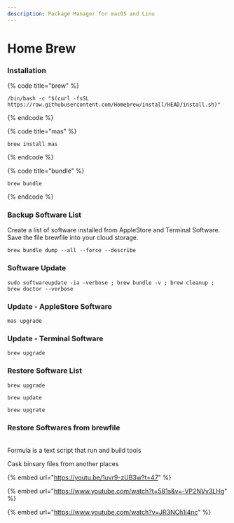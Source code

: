 ```yaml
---
description: Package Manager for macOS and Linu
---
```


# Home Brew



### Installation

{% code title="brew" %}
```
/bin/bash -c "$(curl -fsSL https://raw.githubusercontent.com/Homebrew/install/HEAD/install.sh)"
```
{% endcode %}

{% code title="mas" %}
```
brew install mas
```
{% endcode %}

{% code title="bundle" %}
```
brew bundle
```
{% endcode %}

### Backup Software List

Create a list of software installed from AppleStore and Terminal Software. Save the file brewfile into your cloud storage.&#x20;

```
brew bundle dump --all --force --describe
```



###

### Software Update

```
sudo softwareupdate -ia -verbose ; brew bundle -v ; brew cleanup ; brew doctor --verbose
```

### Update - AppleStore Software

```
mas upgrade
```

### &#x20;Update - Terminal Software

```
brew upgrade
```



### &#x20;Restore Software List&#x20;

```
brew upgrade
```





```
brew update
```

```
brew upgrate
```

### &#x20;Restore Softwares from brewfile





\
Formula is a text script that run and build tools&#x20;

Cask binsary files from another places&#x20;



{% embed url="https://youtu.be/1uvr9-zUB3w?t=47" %}

{% embed url="https://www.youtube.com/watch?t=581s&v=-VP2NVv3LHg" %}

{% embed url="https://www.youtube.com/watch?v=JR3NCh1i4nc" %}



